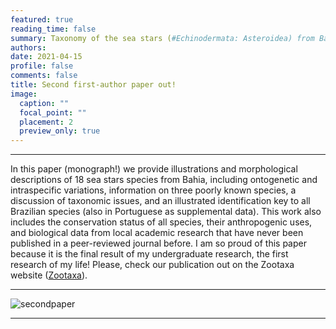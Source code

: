 ```yaml
---
featured: true
reading_time: false
summary: Taxonomy of the sea stars (#Echinodermata: Asteroidea) from Bahia State, including ontogenetic variation and an illustrated key to the Brazilian species. 
authors:
date: 2021-04-15
profile: false
comments: false
title: Second first-author paper out!
image:
  caption: ""
  focal_point: ""
  placement: 2
  preview_only: true
---
```


---
In this paper (monograph!) we provide illustrations and morphological descriptions of 18 sea stars species from Bahia, including ontogenetic and 
intraspecific variations, information on three poorly known species, a discussion of taxonomic issues, and an illustrated identification key to all 
Brazilian species (also in Portuguese as supplemental data). This work also includes the conservation status of all species, their anthropogenic uses, 
and biological data from local academic research that have never been published in a peer-reviewed journal before. I am so proud of this paper because 
it is the final result of my undergraduate research, the first research of my life! Please, check our publication out on the Zootaxa website ([Zootaxa](https://www.biotaxa.org/Zootaxa/article/view/zootaxa.4955.1.1)).

---

![secondpaper](https://user-images.githubusercontent.com/76624467/114944937-dda94e80-9e1e-11eb-82f6-3e52c0229853.jpg "second paper")

---
